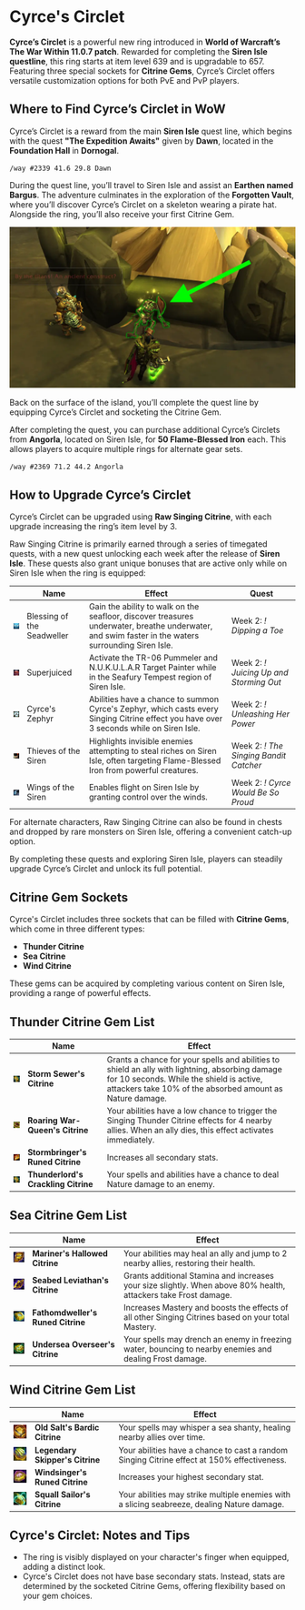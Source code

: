 <!-- wiki:icon /img/cyrce-s-circlet.webp -->
<!-- wiki:description Discover Cyrce’s Circlet in WoW The War Within 11.0.7 – a powerful ring with upgradeable item levels and three unique Citrine Gem slots for PvE and PvP customization. Learn where to find it, gem effects, and tips for maximizing its potential. -->

# Cyrce's Circlet

**Cyrce’s Circlet** is a powerful new ring introduced in **World of Warcraft’s The War Within 11.0.7 patch**. Rewarded for completing the **Siren Isle questline**, this ring starts at item level 639 and is upgradable to 657. Featuring three special sockets for **Citrine Gems**, Cyrce’s Circlet offers versatile customization options for both PvE and PvP players.

## Where to Find Cyrce’s Circlet in WoW

Cyrce’s Circlet is a reward from the main **Siren Isle** quest line, which begins with the quest **"The Expedition Awaits"** given by **Dawn**, located in the **Foundation Hall** in **Dornogal**.

```
/way #2339 41.6 29.8 Dawn
```

During the quest line, you’ll travel to Siren Isle and assist an **Earthen named Bargus**. The adventure culminates in the exploration of the **Forgotten Vault**, where you’ll discover Cyrce’s Circlet on a skeleton wearing a pirate hat. Alongside the ring, you’ll also receive your first Citrine Gem.

![Cyrce’s Circlet Location](/img/cyrce-s-circlet_a.webp)

Back on the surface of the island, you’ll complete the quest line by equipping Cyrce’s Circlet and socketing the Citrine Gem.

After completing the quest, you can purchase additional Cyrce’s Circlets from **Angorla**, located on Siren Isle, for **50 Flame-Blessed Iron** each. This allows players to acquire multiple rings for alternate gear sets.

```
/way #2369 71.2 44.2 Angorla
```

## How to Upgrade Cyrce’s Circlet

Cyrce’s Circlet can be upgraded using **Raw Singing Citrine**, with each upgrade increasing the ring’s item level by 3.

Raw Singing Citrine is primarily earned through a series of timegated quests, with a new quest unlocking each week after the release of **Siren Isle**. These quests also grant unique bonuses that are active only while on Siren Isle when the ring is equipped:

|                                                                          | Name                       | Effect                                                                                                                                             | Quest                                   |
| ------------------------------------------------------------------------ | -------------------------- | -------------------------------------------------------------------------------------------------------------------------------------------------- | --------------------------------------- |
| ![Blessing of the Seadweller](/img/cyrce-s-circlet_upgrade_quest_a.webp) | Blessing of the Seadweller | Gain the ability to walk on the seafloor, discover treasures underwater, breathe underwater, and swim faster in the waters surrounding Siren Isle. | Week 2: _! Dipping a Toe_               |
| ![Superjuiced](/img/cyrce-s-circlet_upgrade_quest_b.webp)                | Superjuiced                | Activate the TR-06 Pummeler and N.U.K.U.L.A.R Target Painter while in the Seafury Tempest region of Siren Isle.                                    | Week 2: _! Juicing Up and Storming Out_ |
| ![Cyrce's Zephyr](/img/cyrce-s-circlet_upgrade_quest_c.webp)             | Cyrce's Zephyr             | Abilities have a chance to summon Cyrce's Zephyr, which casts every Singing Citrine effect you have over 3 seconds while on Siren Isle.            | Week 2: _! Unleashing Her Power_        |
| ![Thieves of the Siren](/img/cyrce-s-circlet_upgrade_quest_d.webp)       | Thieves of the Siren       | Highlights invisible enemies attempting to steal riches on Siren Isle, often targeting Flame-Blessed Iron from powerful creatures.                 | Week 2: _! The Singing Bandit Catcher_  |
| ![Wings of the Siren](/img/cyrce-s-circlet_upgrade_quest_e.webp)         | Wings of the Siren         | Enables flight on Siren Isle by granting control over the winds.                                                                                   | Week 2: _! Cyrce Would Be So Proud_     |

For alternate characters, Raw Singing Citrine can also be found in chests and dropped by rare monsters on Siren Isle, offering a convenient catch-up option.

By completing these quests and exploring Siren Isle, players can steadily upgrade Cyrce’s Circlet and unlock its full potential.

## Citrine Gem Sockets

Cyrce's Circlet includes three sockets that can be filled with **Citrine Gems**, which come in three different types:

- **Thunder Citrine**
- **Sea Citrine**
- **Wind Citrine**

These gems can be acquired by completing various content on Siren Isle, providing a range of powerful effects.

## Thunder Citrine Gem List

|                                                                        | Name                                | Effect                                                                                                                                                                                                   |
| ---------------------------------------------------------------------- | ----------------------------------- | -------------------------------------------------------------------------------------------------------------------------------------------------------------------------------------------------------- |
| ![Storm Sewer's Citrine](/img/storm-sewer-s-citrine.webp)              | **Storm Sewer's Citrine**           | Grants a chance for your spells and abilities to shield an ally with lightning, absorbing damage for 10 seconds. While the shield is active, attackers take 10% of the absorbed amount as Nature damage. |
| ![Roaring War-Queen's Citrine](/img/roaring-war-queen-s-citrine.webp)  | **Roaring War-Queen's Citrine**     | Your abilities have a low chance to trigger the Singing Thunder Citrine effects for 4 nearby allies. When an ally dies, this effect activates immediately.                                               |
| ![Stormbringer's Runed Citrin](/img/stormbringer-s-runed-citrine.webp) | **Stormbringer's Runed Citrine**    | Increases all secondary stats.                                                                                                                                                                           |
| ![Thunderlord's Crackling Citrine](/img/storm-sewer-s-citrine.webp)    | **Thunderlord's Crackling Citrine** | Your spells and abilities have a chance to deal Nature damage to an enemy.                                                                                                                               |

## Sea Citrine Gem List

|                                                                           | Name                              | Effect                                                                                                          |
| ------------------------------------------------------------------------- | --------------------------------- | --------------------------------------------------------------------------------------------------------------- |
| ![Mariner's Hallowed Citrine](/img/mariner-s-hallowed-citrine.webp)       | **Mariner's Hallowed Citrine**    | Your abilities may heal an ally and jump to 2 nearby allies, restoring their health.                            |
| ![Seabed Leviathan's Citrine](/img/seabed-leviathan-s-citrine.webp)       | **Seabed Leviathan's Citrine**    | Grants additional Stamina and increases your size slightly. When above 80% health, attackers take Frost damage. |
| ![Fathomdweller's Runed Citrine](/img/fathomdweller-s-runed-citrine.webp) | **Fathomdweller's Runed Citrine** | Increases Mastery and boosts the effects of all other Singing Citrines based on your total Mastery.             |
| ![Undersea Overseer's Citrine](/img/undersea-overseer-s-citrine.webp)     | **Undersea Overseer's Citrine**   | Your spells may drench an enemy in freezing water, bouncing to nearby enemies and dealing Frost damage.         |

## Wind Citrine Gem List

|                                                                       | Name                            | Effect                                                                                      |
| --------------------------------------------------------------------- | ------------------------------- | ------------------------------------------------------------------------------------------- |
| ![Old Salt's Bardic Citrine](/img/old-salt-s-bardic-citrine.webp)     | **Old Salt's Bardic Citrine**   | Your spells may whisper a sea shanty, healing nearby allies over time.                      |
| ![Legendary Skipper's Citrine](/img/legendary-skipper-s-citrine.webp) | **Legendary Skipper's Citrine** | Your abilities have a chance to cast a random Singing Citrine effect at 150% effectiveness. |
| ![Windsinger's Runed Citrine](/img/windsinger-s-runed-citrine.webp)   | **Windsinger's Runed Citrine**  | Increases your highest secondary stat.                                                      |
| ![Squall Sailor's Citrine](/img/squall-sailor-s-citrine.webp)         | **Squall Sailor's Citrine**     | Your abilities may strike multiple enemies with a slicing seabreeze, dealing Nature damage. |

## Cyrce's Circlet: Notes and Tips

- The ring is visibly displayed on your character's finger when equipped, adding a distinct look.
- Cyrce's Circlet does not have base secondary stats. Instead, stats are determined by the socketed Citrine Gems, offering flexibility based on your gem choices.
